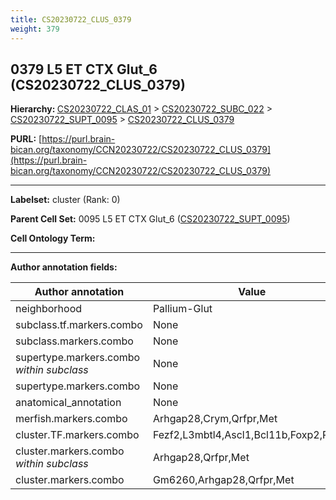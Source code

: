 ```yaml
---
title: CS20230722_CLUS_0379
weight: 379
---
```

## 0379 L5 ET CTX Glut_6 (CS20230722_CLUS_0379)
<b>Hierarchy: </b>
[CS20230722_CLAS_01](../CS20230722_CLAS_01) >
[CS20230722_SUBC_022](../CS20230722_SUBC_022) >
[CS20230722_SUPT_0095](../CS20230722_SUPT_0095) >
[CS20230722_CLUS_0379](../CS20230722_CLUS_0379)

**PURL:** [https://purl.brain-bican.org/taxonomy/CCN20230722/CS20230722_CLUS_0379](https://purl.brain-bican.org/taxonomy/CCN20230722/CS20230722_CLUS_0379)

---


**Labelset:** cluster (Rank: 0)

**Parent Cell Set:** 0095 L5 ET CTX Glut_6 ([CS20230722_SUPT_0095](../CS20230722_SUPT_0095))



**Cell Ontology Term:** 

[MARKER GENES.]: #


---

[TRANSFERRED ANNOTATIONS.]: #


[AUTHOR ANNOTATION FIELDS.]: #


**Author annotation fields:**

| Author annotation | Value |
|-------------------|-------|
|neighborhood|Pallium-Glut|
|subclass.tf.markers.combo|None|
|subclass.markers.combo|None|
|supertype.markers.combo _within subclass_|None|
|supertype.markers.combo|None|
|anatomical_annotation|None|
|merfish.markers.combo|Arhgap28,Crym,Qrfpr,Met|
|cluster.TF.markers.combo|Fezf2,L3mbtl4,Ascl1,Bcl11b,Foxp2,Rreb1|
|cluster.markers.combo _within subclass_|Arhgap28,Qrfpr,Met|
|cluster.markers.combo|Gm6260,Arhgap28,Qrfpr,Met|
